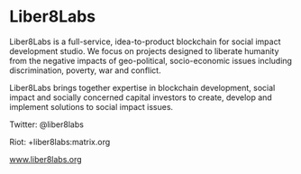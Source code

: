 # Liber8Labs
Liber8Labs is a full-service, idea-to-product blockchain for social impact development studio. We focus on projects designed to liberate humanity from the negative impacts of geo-political, socio-economic issues including discrimination, poverty, war and conflict.

Liber8Labs brings together expertise in blockchain development, social impact and socially concerned capital investors to create, develop and implement solutions to social impact issues.

Twitter: @liber8labs

Riot: +liber8labs:matrix.org

www.liber8labs.org
